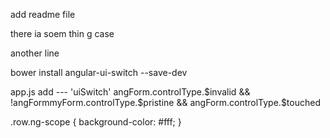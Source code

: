 add readme file

there ia soem thin g case

another line

bower install angular-ui-switch --save-dev
<link rel="stylesheet" href="bower_components/angular-ui-switch/angular-ui-switch.min.css"/>
<script type="text/javascript" src="bower_components/angular-ui-switch/angular-ui-switch.min.js"></script>

app.js add --- 'uiSwitch'
angForm.controlType.$invalid && !angFormmyForm.controlType.$pristine && angForm.controlType.$touched
<switch id="enabled" name="enabled" ng-model="enabled" class="green"></switch>


.row.ng-scope {
    background-color: #fff;
}

